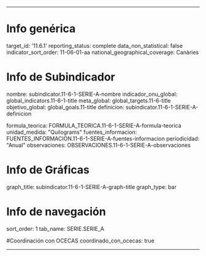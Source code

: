 ---

# Info genérica
target_id: '11.6.1'
reporting_status: complete
data_non_statistical: false
indicator_sort_order: 11-06-01-aa
national_geographical_coverage: Canàries

# Info de Subindicador
nombre: subindicator.11-6-1-SERIE-A-nombre
indicador_onu_global: global_indicators.11-6-1-title
meta_global: global_targets.11-6-title
objetivo_global: global_goals.11-title
definicion: subindicator.11-6-1-SERIE-A-definicion

formula_teorica: FORMULA_TEORICA.11-6-1-SERIE-A-formula-teorica
unidad_medida: "Quilograms"
fuentes_informacion: FUENTES_INFORMACION.11-6-1-SERIE-A-fuentes-informacion
periodicidad: "Anual"
observaciones: OBSERVACIONES.11-6-1-SERIE-A-observaciones
# Info de Gráficas
graph_title: subindicator.11-6-1-SERIE-A-graph-title
graph_type: bar

# Info de navegación
sort_order: 1
tab_name: SERIE.SERIE_A

#Coordinación con OCECAS
coordinado_con_ocecas: true

---